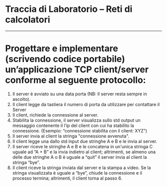 # Traccia di Laboratorio – Reti di calcolatori
***
# Progettare e implementare (scrivendo codice portabile) un’applicazione TCP client/server conforme al seguente protocollo:  
1. Il server è avviato su una data porta (NB: Il server resta sempre in ascolto).
2. Il client legge da tastiera il numero di porta da utilizzare per contattare il Server
3. Il client, richiede la connessione al server.
4. Stabilita la connessione, il server visualizza sullo std output un messaggio contenente il l’ip del client con cui ha stabilito la connessione. (Esempio: “connessione stabilita con il client: XYZ”)
5. Il server invia al client la stringa "connessione avvenuta".
6. Il client legge una dallo std input due stringhe A e B e le invia al server.
7. Il server riceve le stringhe A e B e le concatena in un'unica stringa C uguale ad “A + B” e la invia indietro al client; altrimenti, se almeno una delle due stringhe A o B è uguale a “quit” il server invia al client la stringa “bye”.
8. Il client riceve la stringa inviata dal server e la stampa a video. Se la stringa visualizzata è uguale a “bye”, chiude la connessione e il processo termina; altrimenti, il client torna al passo 6.